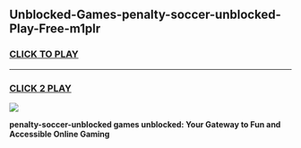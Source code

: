 
## Unblocked-Games-penalty-soccer-unblocked-Play-Free-m1plr
<h3>
<a href="https://premium76.site?title=penalty-soccer-unblocked&ref=18A1">CLICK TO PLAY</a></h3>
<hr>

<h3>
<a href="https://premium76.site?title=penalty-soccer-unblocked&ref=18A1">CLICK 2 PLAY</a>
  
</h3>

<a href="https://premium76.site?title=penalty-soccer-unblocked&ref=18A1"><img src="https://clearcache.store/games.png"></a>


**penalty-soccer-unblocked games unblocked: Your Gateway to Fun and Accessible Online Gaming**
